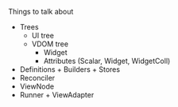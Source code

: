 Things to talk about

- Trees
	- UI tree
	- VDOM tree
		- Widget
		- Attributes (Scalar, Widget, WidgetColl)
- Definitions + Builders + Stores
- Reconciler
- ViewNode
- Runner + ViewAdapter